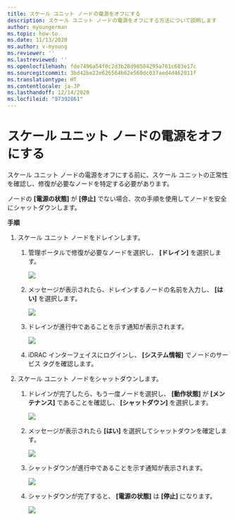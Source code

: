 ```yaml
---
title: スケール ユニット ノードの電源をオフにする
description: スケール ユニット ノードの電源をオフにする方法について説明します
author: myoungerman
ms.topic: how-to
ms.date: 11/13/2020
ms.author: v-myoung
ms.reviewer: ''
ms.lastreviewed: ''
ms.openlocfilehash: fde7496a54f0c2d3b28d98584295a761c683e17c
ms.sourcegitcommit: 3bd42be22e626564b62e560dc037aed4d462011f
ms.translationtype: HT
ms.contentlocale: ja-JP
ms.lasthandoff: 12/14/2020
ms.locfileid: "97392861"
---
```

# <a name="powering-off-scale-unit-nodes"></a>スケール ユニット ノードの電源をオフにする

スケール ユニット ノードの電源をオフにする前に、スケール ユニットの正常性を確認し、修復が必要なノードを特定する必要があります。

ノードの **[電源の状態]** が **[停止]** でない場合、次の手順を使用してノードを安全にシャットダウンします。

**手順**

1.  スケール ユニット ノードをドレインします。

    1.  管理ポータルで修復が必要なノードを選択し、 **[ドレイン]** を選択します。

        ![](media/image-23.png)
        
    1.  メッセージが表示されたら、ドレインするノードの名前を入力し、 **[はい]** を選択します。

        ![](media/image-24.png)
    
    1.  ドレインが進行中であることを示す通知が表示されます。
    
        ![](media/image-25.png)
        
    1.  iDRAC インターフェイスにログインし、 **[システム情報]** でノードのサービス タグを確認します。
    

2.  スケール ユニット ノードをシャットダウンします。

    1.  ドレインが完了したら、もう一度ノードを選択し、 **[動作状態]** が **[メンテナンス]** であることを確認し、 **[シャットダウン]** を選択します。

        ![](media/image-26.png)
        
    1.  メッセージが表示されたら **[はい]** を選択してシャットダウンを確定します。
    
        ![](media/image-27.png)
        
    1.  シャットダウンが進行中であることを示す通知が表示されます。

        ![](media/image-28.png)
    
    1.  シャットダウンが完了すると、 **[電源の状態]** は **[停止]** になります。
    
        ![](media/image-29.png)
        